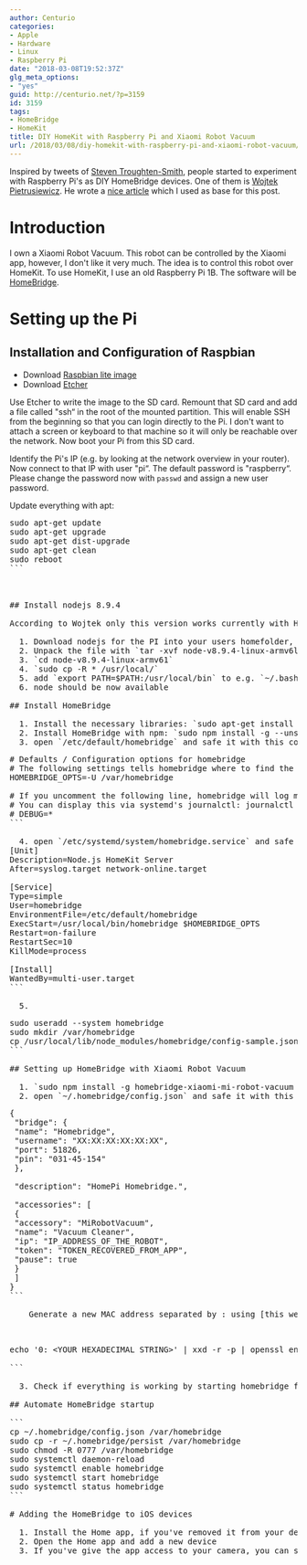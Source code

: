 ```yaml
---
author: Centurio
categories:
- Apple
- Hardware
- Linux
- Raspberry Pi
date: "2018-03-08T19:52:37Z"
glg_meta_options:
- "yes"
guid: http://centurio.net/?p=3159
id: 3159
tags:
- HomeBridge
- HomeKit
title: DIY HomeKit with Raspberry Pi and Xiaomi Robot Vacuum
url: /2018/03/08/diy-homekit-with-raspberry-pi-and-xiaomi-robot-vacuum/
---
```

Inspired by tweets of [Steven Troughten-Smith](https://twitter.com/stroughtonsmith), people started to experiment with Raspberry Pi's as DIY HomeBridge devices. One of them is [Wojtek Pietrusiewicz](https://twitter.com/morid1n). He wrote a [nice article](https://infinitediaries.net/using-a-raspberry-pi-zero-w-to-add-a-camera-and-a-xiaomi-air-purifier-2-to-homekit-via-homebridge/) which I used as base for this post.

# Introduction

I own a Xiaomi Robot Vacuum. This robot can be controlled by the Xiaomi app, however, I don't like it very much. The idea is to control this robot over HomeKit. To use HomeKit, I use an old Raspberry Pi 1B. The software will be [HomeBridge](https://github.com/nfarina/homebridge).

# Setting up the Pi

## Installation and Configuration of Raspbian

  * Download [Raspbian lite image](https://www.raspberrypi.org/software)
  * Download [Etcher](https://etcher.io/)

Use Etcher to write the image to the SD card. Remount that SD card and add a file called "ssh&#8220; in the root of the mounted partition. This will enable SSH from the beginning so that you can login directly to the Pi. I don't want to attach a screen or keyboard to that machine so it will only be reachable over the network. Now boot your Pi from this SD card.

Identify the Pi's IP (e.g. by looking at the network overview in your router). Now connect to that IP with user "pi&#8220;. The default password is "raspberry&#8220;. Please change the password now with `passwd` and assign a new user password.

Update everything with apt:

<pre class="lang:default decode:true">sudo apt-get update
sudo apt-get upgrade
sudo apt-get dist-upgrade
sudo apt-get clean
sudo reboot
```

&nbsp;

## Install nodejs 8.9.4

According to Wojtek only this version works currently with HomeBridge. I did not test any other version so I'm just describing what I did on my machine:

  1. Download nodejs for the PI into your users homefolder, e.g. with `wget https://nodejs.org/dist/v8.9.4/node-v8.9.4-linux-armv6l.tar.xz`
  2. Unpack the file with `tar -xvf node-v8.9.4-linux-armv6l.tar.xz`
  3. `cd node-v8.9.4-linux-armv61`
  4. `sudo cp -R * /usr/local/`
  5. add `export PATH=$PATH:/usr/local/bin` to e.g. `~/.bashrc`
  6. node should be now available

## Install HomeBridge

  1. Install the necessary libraries: `sudo apt-get install libavahi-compat-libdnssd-dev`
  2. Install HomeBridge with npm: `sudo npm install -g --unsafe-perm homebridge`
  3. open `/etc/default/homebridge` and safe it with this content: <pre class="lang:default decode:true"># Defaults / Configuration options for homebridge
# The following settings tells homebridge where to find the config.json file and where to persist the data (i.e. pairing and others)
HOMEBRIDGE_OPTS=-U /var/homebridge
 
# If you uncomment the following line, homebridge will log more 
# You can display this via systemd's journalctl: journalctl -f -u homebridge
# DEBUG=*
```

  4. open `/etc/systemd/system/homebridge.service` and safe it with this content: ```
[Unit]
Description=Node.js HomeKit Server 
After=syslog.target network-online.target
 
[Service]
Type=simple
User=homebridge
EnvironmentFile=/etc/default/homebridge
ExecStart=/usr/local/bin/homebridge $HOMEBRIDGE_OPTS
Restart=on-failure
RestartSec=10
KillMode=process
 
[Install]
WantedBy=multi-user.target
```

  5. <pre class="lang:default decode:true">sudo useradd --system homebridge
sudo mkdir /var/homebridge
cp /usr/local/lib/node_modules/homebridge/config-sample.json ~/.homebridge/config.json
```

## Setting up HomeBridge with Xiaomi Robot Vacuum

  1. `sudo npm install -g homebridge-xiaomi-mi-robot-vacuum miio`
  2. open `~/.homebridge/config.json` and safe it with this content: <pre class="lang:default decode:true">{
 "bridge": {
 "name": "Homebridge",
 "username": "XX:XX:XX:XX:XX:XX",
 "port": 51826,
 "pin": "031-45-154"
 },
 
 "description": "HomePi Homebridge.",
 
 "accessories": [
 {
 "accessory": "MiRobotVacuum",
 "name": "Vacuum Cleaner",
 "ip": "IP_ADDRESS_OF_THE_ROBOT",
 "token": "TOKEN_RECOVERED_FROM_APP",
 "pause": true
 }
 ]
}
```
    
    Generate a new MAC address separated by : using [this website](https://www.miniwebtool.com/mac-address-generator/). You'll need the IP address of your Xiaomi robot as well as the token. There are [several ways to get the token](https://github.com/jghaanstra/com.xiaomi-miio/blob/master/docs/obtain_token.md). I've extracted mine from the iOS backup. Instead of uploading the token I've used this command on the token taken from the sqlite database:
    
    <pre class="lang:default decode:true">echo '0: &lt;YOUR HEXADECIMAL STRING&gt;' | xxd -r -p | openssl enc -d -aes-128-ecb -nopad -nosalt -K 00000000000000000000000000000000

```

  3. Check if everything is working by starting homebridge for the first time. It should show a QR code. If it does, cancel the process with ctrl+c

## Automate HomeBridge startup

```
cp ~/.homebridge/config.json /var/homebridge
sudo cp -r ~/.homebridge/persist /var/homebridge
sudo chmod -R 0777 /var/homebridge
sudo systemctl daemon-reload
sudo systemctl enable homebridge
sudo systemctl start homebridge
sudo systemctl status homebridge
```

# Adding the HomeBridge to iOS devices

  1. Install the Home app, if you've removed it from your device. You can reinstall it from the App store.
  2. Open the Home app and add a new device
  3. If you've give the app access to your camera, you can scan the QR code you've seen earlier. However, HomeBridge is now running as a daemon in the background so you won't see that QR code. You can add the bridge manually by using the PIN you've set in the config.
